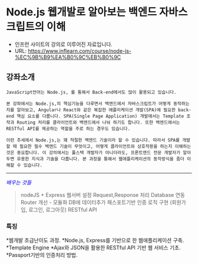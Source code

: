 # Node.js 웹개발로 알아보는 백엔드 자바스크립트의 이해

* 인프런 사이트의 강의로 이루어진 자료입니다. 
* URL: https://www.inflearn.com/course/node-js-%EC%9B%B9%EA%B0%9C%EB%B0%9C

## 강좌소개
```
JavaScript언어는 Node.js, 를 통해서 Back-end에서도 많이 활용되고 있습니다.

본 강좌에서는 Node.js,의 핵심기능을 다루면서 백엔드에서 자바스크립트가 어떻게 동작하는지를 알아보고, Angular나 React와 같은 복잡한 애플리케이션 개발(SPA)에 필요한 back-end 핵심 요소를 다룹니다. SPA(Single Page Application) 개발에서는 Template 조작과 Routing 처리를 클라이언트와 백엔드에서 나눠 하기도 합니다. 또한 백엔드에서는 RESTful API를 제공하는 역할을 주로 하는 경우도 있습니다. 

이런 추세에서 Node.js,는 꽤 적절한 백엔드 기술이라 할 수 있습니다. 따라서 SPA를 개발할 때 필요한 필수 백엔드 기술이 무엇이고, 어떻게 클라이언트와 상호작용을 하는지 이해하는 것은 중요합니다. 이 강의에서는 풀스택 개발자가 아니더라도, 프론트엔드 전문 개발자가 알아두면 유용한 지식과 기술을 다룹니다. 본 과정을 통해서 웹애플리케이션의 동작방식을 좀더 이해할 수 있습니다.
```
--------------------------------------------------------------------------------------------
<span style="color:blue">*배우는 것들*</span>
>nodeJS + Express 웹서버 설정 Request,Response 처리 Database 연동 Router 개선 - 모듈화 DB에 데이터추가 패스포트기반 인증 로직 구현 (회원가입, 로그인, 로그아웃) RESTful API

### 특징
*웹개발 초급난이도 과정.
*Node.js, Express를 기반으로 한 웹애플리케이션 구축.
*Template Engine
*Ajax와 JSON을 활용한 RESTful API 기반 웹 서비스 기초.
*Passport기반의 인증처리 방법.
